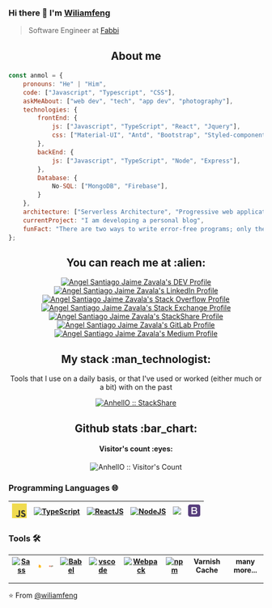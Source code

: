 ### Hi there 👋 I'm [Wiliamfeng](https://wiliamfeng.github.io/profile/)
> Software Engineer at [Fabbi](https://fabbi.com.vn/)

<h2 align="center">About me</h2>

```javascript
const anmol = {
    pronouns: "He" | "Him",
    code: ["Javascript", "Typescript", "CSS"],
    askMeAbout: ["web dev", "tech", "app dev", "photography"],
    technologies: {
        frontEnd: {
            js: ["Javascript", "TypeScript", "React", "Jquery"],
            css: ["Material-UI", "Antd", "Bootstrap", "Styled-component"]
        },
        backEnd: {
            js: ["Javascript", "TypeScript", "Node", "Express"],
        },
        Database: {
            No-SQL: ["MongoDB", "Firebase"],
        }
    },
    architecture: ["Serverless Architecture", "Progressive web applications", "Single page applications"],
    currentProject: "I am developing a personal blog",
    funFact: "There are two ways to write error-free programs; only the third one works"
};
```

<h2 align="center">You can reach me at :alien:</h2>

<p align="center">
  <a href="https://dev.to/wiliamfeng">
    <img src="https://d2fltix0v2e0sb.cloudfront.net/dev-badge.svg" alt="Angel Santiago Jaime Zavala's DEV Profile" height="30" width="30">
  </a>

  <a href="https://www.linkedin.com/in/vietphong1105/">
    <img src="https://www.vectorlogo.zone/logos/linkedin/linkedin-icon.svg" alt="Angel Santiago Jaime Zavala's LinkedIn Profile" height="30" width="30">
  </a>

  <a href="https://stackoverflow.com/users/8325791/wiliamfeng">
    <img src="https://www.vectorlogo.zone/logos/stackoverflow/stackoverflow-icon.svg" alt="Angel Santiago Jaime Zavala's Stack Overflow Profile" height="30" width="30">
  </a>

  <a href="https://meta.stackexchange.com/users/876750/wiliamfeng">
    <img src="https://www.vectorlogo.zone/logos/stackexchange/stackexchange-icon.svg" alt="Angel Santiago Jaime Zavala's Stack Exchange Profile" height="30" width="30">
  </a>

  <a href="https://stackshare.io/wiliamfeng">
    <img src="https://cdn.worldvectorlogo.com/logos/stackshare.svg" alt="Angel Santiago Jaime Zavala's StackShare Profile" height="30" width="30">
  </a>
  
  <a href="https://gitlab.com/wiliamfeng">
    <img src="https://www.vectorlogo.zone/logos/gitlab/gitlab-icon.svg" alt="Angel Santiago Jaime Zavala's GitLab Profile" height="30" width="30">
  </a>
  
  <a href="https://medium.com/@wiliamfeng">
    <img src="https://www.vectorlogo.zone/logos/medium/medium-tile.svg" alt="Angel Santiago Jaime Zavala's Medium Profile" height="30" width="30">
  </a>
  
</p>

<h2 align="center">My stack :man_technologist:</h2>

<p align="center">Tools that I use on a daily basis, or that I've used or worked (either much or a bit) with on the past</p>
<p align="center">
  <a href="https://stackshare.io/anhello/my-personal-stack">
    <img src="http://img.shields.io/badge/tech-stack-0690fa.svg?style=flat" alt="AnhellO :: StackShare" />
  </a>
</p>

<h2 align="center">Github stats :bar_chart:</h2>

<h4 align="center">Visitor's count :eyes:</h4>

<p align="center"><img src="https://profile-counter.glitch.me/{AnhellO}/count.svg" alt="AnhellO :: Visitor's Count" /></p>

### Programming Languages 🌐

|  [<img src="https://raw.githubusercontent.com/github/explore/80688e429a7d4ef2fca1e82350fe8e3517d3494d/topics/javascript/javascript.png" alt="Javascript" width="29">](https://javascript.info/) | [<img src="https://cdn.iconscout.com/icon/free/png-512/typescript-1174965.png" alt="TypeScript" width="29">](https://www.typescriptlang.org/) | [<img src="https://mpng.subpng.com/20180604/pol/kisspng-react-javascript-angularjs-ionic-atom-5b154be6709500.6532453515281223424611.jpg" alt="ReactJS" width="40">](https://reactjs.org/) | [<img src="https://cdn.iconscout.com/icon/free/png-256/node-js-1174925.png" alt="NodeJS" width="29">](https://nodejs.org/en/)  | [<img src="https://sematext.com/docs/images/integrations/expressjs-icon.svg" width="33">](http://expressjs.com/)  |  [<img src="https://raw.githubusercontent.com/github/explore/80688e429a7d4ef2fca1e82350fe8e3517d3494d/topics/bootstrap/bootstrap.png" alt="Bootstrap" width="24">](https://getbootstrap.com/)
|---|---|---|---|---|---|
 
### Tools 🛠️

| [<img src="https://cdn3.iconfinder.com/data/icons/logos-and-brands-adobe/512/288_Sass-512.png" alt="Sass" width="29">](https://sass-lang.com//) |  [<img src="https://raw.githubusercontent.com/github/explore/80688e429a7d4ef2fca1e82350fe8e3517d3494d/topics/firebase/firebase.png" alt="firebase" width="29">](https://firebase.google.com/) | [<img src="https://raw.githubusercontent.com/github/explore/80688e429a7d4ef2fca1e82350fe8e3517d3494d/topics/git/git.png" alt="Git" width="29">](https://git-scm.com/) |  [<img src="https://encrypted-tbn0.gstatic.com/images?q=tbn%3AANd9GcRfmQrtAk-y78lN54ekxjbe6CJM9y5qfdPOMQ&usqp=CAU" alt="Babel" width="29">](https://babeljs.io/) | [<img src="https://upload.wikimedia.org/wikipedia/commons/thumb/2/2d/Visual_Studio_Code_1.18_icon.svg/1200px-Visual_Studio_Code_1.18_icon.svg.png" alt="vscode" width="30">](https://code.visualstudio.com/) | [<img src="https://raw.githubusercontent.com/webpack/media/master/logo/icon-square-big.png" alt="Webpack" width="29">](https://webpack.js.org/)  |  [<img src="https://img.icons8.com/color/452/npm.png" alt="npm" width="29">](https://www.npmjs.com/) | Varnish Cache | many more...
|---|---|---|---|---|---|---|---|---|

---

⭐️ From [@wiliamfeng](https://github.com/wiliamfeng)
